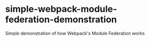 # simple-webpack-module-federation-demonstration
Simple demonstration of how Webpack's Module Federation works
